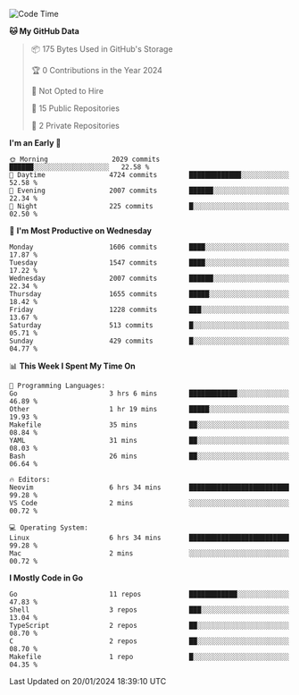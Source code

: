 <!--START_SECTION:waka-->
![Code Time](http://img.shields.io/badge/Code%20Time-332%20hrs%2054%20mins-blue)

**🐱 My GitHub Data** 

> 📦 175 Bytes Used in GitHub's Storage 
 > 
> 🏆 0 Contributions in the Year 2024
 > 
> 🚫 Not Opted to Hire
 > 
> 📜 15 Public Repositories 
 > 
> 🔑 2 Private Repositories 
 > 
**I'm an Early 🐤** 

```text
🌞 Morning                2029 commits        ██████░░░░░░░░░░░░░░░░░░░   22.58 % 
🌆 Daytime                4724 commits        █████████████░░░░░░░░░░░░   52.58 % 
🌃 Evening                2007 commits        ██████░░░░░░░░░░░░░░░░░░░   22.34 % 
🌙 Night                  225 commits         █░░░░░░░░░░░░░░░░░░░░░░░░   02.50 % 
```
📅 **I'm Most Productive on Wednesday** 

```text
Monday                   1606 commits        ████░░░░░░░░░░░░░░░░░░░░░   17.87 % 
Tuesday                  1547 commits        ████░░░░░░░░░░░░░░░░░░░░░   17.22 % 
Wednesday                2007 commits        ██████░░░░░░░░░░░░░░░░░░░   22.34 % 
Thursday                 1655 commits        █████░░░░░░░░░░░░░░░░░░░░   18.42 % 
Friday                   1228 commits        ███░░░░░░░░░░░░░░░░░░░░░░   13.67 % 
Saturday                 513 commits         █░░░░░░░░░░░░░░░░░░░░░░░░   05.71 % 
Sunday                   429 commits         █░░░░░░░░░░░░░░░░░░░░░░░░   04.77 % 
```


📊 **This Week I Spent My Time On** 

```text
💬 Programming Languages: 
Go                       3 hrs 6 mins        ████████████░░░░░░░░░░░░░   46.89 % 
Other                    1 hr 19 mins        █████░░░░░░░░░░░░░░░░░░░░   19.93 % 
Makefile                 35 mins             ██░░░░░░░░░░░░░░░░░░░░░░░   08.84 % 
YAML                     31 mins             ██░░░░░░░░░░░░░░░░░░░░░░░   08.03 % 
Bash                     26 mins             ██░░░░░░░░░░░░░░░░░░░░░░░   06.64 % 

🔥 Editors: 
Neovim                   6 hrs 34 mins       █████████████████████████   99.28 % 
VS Code                  2 mins              ░░░░░░░░░░░░░░░░░░░░░░░░░   00.72 % 

💻 Operating System: 
Linux                    6 hrs 34 mins       █████████████████████████   99.28 % 
Mac                      2 mins              ░░░░░░░░░░░░░░░░░░░░░░░░░   00.72 % 
```

**I Mostly Code in Go** 

```text
Go                       11 repos            ████████████░░░░░░░░░░░░░   47.83 % 
Shell                    3 repos             ███░░░░░░░░░░░░░░░░░░░░░░   13.04 % 
TypeScript               2 repos             ██░░░░░░░░░░░░░░░░░░░░░░░   08.70 % 
C                        2 repos             ██░░░░░░░░░░░░░░░░░░░░░░░   08.70 % 
Makefile                 1 repo              █░░░░░░░░░░░░░░░░░░░░░░░░   04.35 % 
```




 Last Updated on 20/01/2024 18:39:10 UTC
<!--END_SECTION:waka-->
